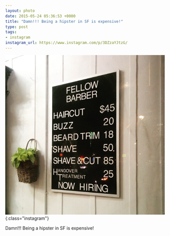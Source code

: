 ```yaml
---
layout: photo
date: 2015-05-24 05:36:53 +0000
title: "Damn!!! Being a hipster in SF is expensive!"
type: post
tags:
- instagram
instagram_url: https://www.instagram.com/p/3DZzaYJtzG/
---
```


![Instagram - 3DZzaYJtzG](/img/3DZzaYJtzG.jpg){:class="instagram"}

Damn!!! Being a hipster in SF is expensive!

